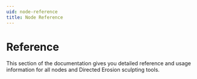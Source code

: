 ```yaml
---
uid: node-reference
title: Node Reference
---
```


# Reference
This section of the documentation gives you detailed reference and usage information for all nodes and Directed Erosion sculpting tools.
